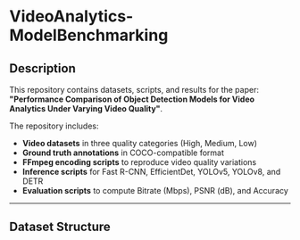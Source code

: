 # VideoAnalytics-ModelBenchmarking

## Description
This repository contains datasets, scripts, and results for the paper:
**"Performance Comparison of Object Detection Models for Video Analytics Under Varying Video Quality"**.

The repository includes:
- **Video datasets** in three quality categories (High, Medium, Low)
- **Ground truth annotations** in COCO-compatible format
- **FFmpeg encoding scripts** to reproduce video quality variations
- **Inference scripts** for Fast R-CNN, EfficientDet, YOLOv5, YOLOv8, and DETR
- **Evaluation scripts** to compute Bitrate (Mbps), PSNR (dB), and Accuracy

---

## Dataset Structure
